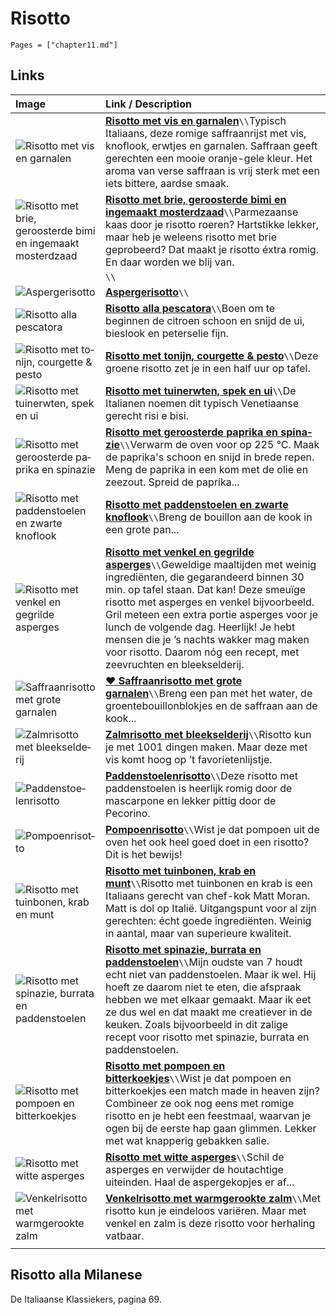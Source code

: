 # Risotto

```@contents
Pages = ["chapter11.md"]
```

## Links

| Image                                                                                                                                                                                                                                                          | Link / Description                                                                                                                                                                                                                                                                                                                                                                                                                                                                                               |
| :------------------------------------------------------------------------------------------------------------------------------------------------------------------------------------------------------------------------------------------------------------- | :--------------------------------------------------------------------------------------------------------------------------------------------------------------------------------------------------------------------------------------------------------------------------------------------------------------------------------------------------------------------------------------------------------------------------------------------------------------------------------------------------------------- |
| ![Risotto met vis en garnalen](https://deliciousmagazine.nl/app/uploads/2012/05/T040400481-217x300.jpg)                                                                                                                                                        | **[Risotto met vis en garnalen](https://deliciousmagazine.nl/koken/risotto-met-vis-en-garnalen/)**`\\`Typisch Italiaans, deze romige saffraanrijst met vis, knoflook, erwtjes en garnalen. Saffraan geeft gerechten een mooie oranje-gele kleur. Het aroma van verse saffraan is vrij sterk met een iets bittere, aardse smaak.                                                                                                                                                                                  |
| ![Risotto met brie, geroosterde bimi en ingemaakt mosterdzaad](<https://img.culy.nl/images/gRjUoJuEccu6YPptuKVkG8RiEUc=/768x271/smart/filters:format(jpeg):quality(80)/https%3A%2F%2Fwww.culy.nl%2Fwp-content%2Fuploads%2F2019%2F09%2F1_risotto-met-brie.jpg>) | **[Risotto met brie, geroosterde bimi en ingemaakt mosterdzaad](https://www.culy.nl/recepten/risotto-met-brie/)**`\\`Parmezaanse kaas door je risotto roeren? Hartstikke lekker, maar heb je weleens risotto met brie geprobeerd? Dat maakt je risotto éxtra romig. En daar worden we blij van.                                                                                                                                                                                                                  |
| ![]()                                                                                                                                                                                                                                                          | **[]()**`\\`                                                                                                                                                                                                                                                                                                                                                                                                                                                                                                     |
| ![Aspergerisotto](https://www.evernote.com/shard/s289/res/94f1edba-c343-54d3-d54c-98fdc4f139a6)                                                                                                                                                                | **[Aspergerisotto](https://www.evernote.com/client/web?login=true#?b=f4029329-145a-4cbc-ae3a-cf5e8a1c9bfb&n=6497a5e9-1b76-4fd6-8e25-4c3d07950a1c&)**`\\`                                                                                                                                                                                                                                                                                                                                                         |
| ![Risotto alla pescatora](https://images.smulweb.nl/recepten/1381380/low_res/000653458_001_WEB_FRAL1008056_EPS_300.jpg)                                                                                                                                        | **[Risotto alla pescatora](https://www.smulweb.nl/recepten/1381380/Risotto-alla-pescatora)**`\\`Boen om te beginnen de citroen schoon en snijd de ui, bieslook en peterselie fijn.                                                                                                                                                                                                                                                                                                                               |
| ![Ri­sot­to met to­nijn, cour­get­te & pes­to](https://static.ah.nl/static/recepten/img_RAM_PRD134307_445x297_JPG.jpg)                                                                                                                                         | **[Ri­sot­to met to­nijn, cour­get­te & pes­to](https://www.ah.nl/allerhande/recept/R-R1193974)**`\\`Deze groene risotto zet je in een half uur op tafel.                                                                                                                                                                                                                                                                                                                                                        |
| ![Ri­sot­to met tui­n­erw­ten, spek en ui](https://static.ah.nl/static/recepten/img_125748_445x297_JPG.jpg)                                                                                                                                                    | **[Ri­sot­to met tui­n­erw­ten, spek en ui](https://www.ah.nl/allerhande/recept/R-R1192276)**`\\`De Italianen noemen dit typisch Venetiaanse gerecht risi e bisi.                                                                                                                                                                                                                                                                                                                                                |
| ![Ri­sot­to met ge­roos­ter­de pa­pri­ka en spi­na­zie](https://static.ah.nl/static/recepten/img_010207_445x297_JPG.jpg)                                                                                                                                       | **[Ri­sot­to met ge­roos­ter­de pa­pri­ka en spi­na­zie](https://www.ah.nl/allerhande/recept/R-R527656/risotto-met-geroosterde-paprika-en-spinazie)**`\\`Verwarm de oven voor op 225 °C. Maak de paprika's schoon en snijd in brede repen. Meng de paprika in een kom met de olie en zeezout. Spreid de paprika...                                                                                                                                                                                               |
| ![Risotto met paddenstoelen en zwarte knoflook](https://zwarteknoflook.nl/wp-content/uploads/2018/12/gallery-1504128527-delish-mushroom-risotto-e1558351206901.jpg)                                                                                            | **[Risotto met paddenstoelen en zwarte knoflook](https://zwarteknoflook.nl/recept/risotto-met-paddenstoelen-en-zwarte-knoflook/)**`\\`Breng de bouillon aan de kook in een grote pan...                                                                                                                                                                                                                                                                                                                          |
| ![Risotto met venkel en gegrilde asperges](https://deliciousmagazine.nl/site/app/uploads/2020/01/risotto-venkel-asperges_preview-1-681x1024.jpg)                                                                                                               | **[Risotto met venkel en gegrilde asperges](https://deliciousmagazine.nl/site/recept/wprm-risotto-met-venkel-en-gegrilde-asperges/)**`\\`Geweldige maaltijden met weinig ingrediënten, die gegarandeerd binnen 30 min. op tafel staan. Dat kan! Deze smeuïge risotto met asperges en venkel bijvoorbeeld. Gril meteen een extra portie asperges voor je lunch de volgende dag. Heerlijk! Je hebt mensen die je ’s nachts wakker mag maken voor risotto. Daarom nóg een recept, met zeevruchten en bleekselderij. |
| ![Saffraanrisotto met grote garnalen](https://www.evernote.com/shard/s289/res/fe8cc13d-b15a-4e8a-a5be-f7880c1a845f)                                                                                                                                            | **[♥ Saffraanrisotto met grote garnalen](https://www.24kitchen.nl/recepten/saffraanrisotto-met-grote-garnalen)**`\\`Breng een pan met het water, de groentebouillonblokjes en de saffraan aan de kook...                                                                                                                                                                                                                                                                                                         |
| ![Zalm­ri­sot­to met bleek­sel­de­rij](https://static.ah.nl/static/recepten/img_014562_445x297_JPG.jpg)                                                                                                                                                        | **[Zalm­ri­sot­to met bleek­sel­de­rij](https://www.ah.nl/allerhande/recept/R-R657510/zalmrisotto-met-bleekselderij)**`\\`Risotto kun je met 1001 dingen maken. Maar deze met vis komt hoog op ’t favorietenlijstje.                                                                                                                                                                                                                                                                                             |
| ![Pad­den­stoe­len­ri­sot­to](https://static.ah.nl/static/recepten/img_062971_445x297_JPG.jpg)                                                                                                                                                                 | **[Pad­den­stoe­len­ri­sot­to](https://www.ah.nl/allerhande/recept/R-R502242/paddenstoelenrisotto)**`\\`Deze risotto met paddenstoelen is heerlijk romig door de mascarpone en lekker pittig door de Pecorino.                                                                                                                                                                                                                                                                                                   |
| ![Pom­poen­ri­sot­to](https://static.ah.nl/static/recepten/img_006935_445x297_JPG.jpg)                                                                                                                                                                         | **[Pom­poen­ri­sot­to](https://www.ah.nl/allerhande/recept/R-R680152/pompoenrisotto)**`\\`Wist je dat pompoen uit de oven het ook heel goed doet in een risotto? Dit is het bewijs!                                                                                                                                                                                                                                                                                                                              |
| ![Risotto met tuinbonen, krab en munt](https://deliciousmagazine.nl/site/app/uploads/2018/05/DEL_MATTMORAN_GRAINS_0046-1-819x1024.jpg)                                                                                                                         | **[Risotto met tuinbonen, krab en munt](https://deliciousmagazine.nl/site/2018/05/08/risotto-met-tuinbonen/)**`\\`Risotto met tuinbonen en krab is een Italiaans gerecht van chef-kok Matt Moran. Matt is dol op Italië. Uitgangspunt voor al zijn gerechten: écht goede ingrediënten. Weinig in aantal, maar van superieure kwaliteit.                                                                                                                                                                          |
| ![Risotto met spinazie, burrata en paddenstoelen](https://www.francescakookt.nl/wp-content/uploads/2018/04/risotto-met-spinazie-burrata-en-paddenstoelen-1.jpg)                                                                                                | **[Risotto met spinazie, burrata en paddenstoelen](https://www.francescakookt.nl/risotto-spinazie-burrata-en-paddenstoelen/)**`\\`Mijn oudste van 7 houdt echt niet van paddenstoelen. Maar ik wel. Hij hoeft ze daarom niet te eten, die afspraak hebben we met elkaar gemaakt. Maar ik eet ze dus wel en dat maakt me creatiever in de keuken. Zoals bijvoorbeeld in dit zalige recept voor risotto met spinazie, burrata en paddenstoelen.                                                                    |
| ![Risotto met pompoen en bitterkoekjes](<https://img.culy.nl/images/zqIdMUcqR1S41gMLMRqCDyjWyn8=/768x271/smart/filters:format(jpeg):quality(80)/https%3A%2F%2Fwww.culy.nl%2Fwp-content%2Fuploads%2F2018%2F02%2F5_risotto_met_pompoen_en_bitterkoekjes.jpg>)    | **[Risotto met pompoen en bitterkoekjes](https://www.culy.nl/recepten/culy-homemade-risotto-met-pompoen-en-bitterkoekjes/)**`\\`Wist je dat pompoen en bitterkoekjes een match made in heaven zijn? Combineer ze ook nog eens met romige risotto en je hebt een feestmaal, waarvan je ogen bij de eerste hap gaan glimmen. Lekker met wat knapperig gebakken salie.                                                                                                                                              |
| ![Risotto met witte asperges](https://www.okokorecepten.nl/i/recepten/kookboeken/2014/recepten-venetie/risotto-witte-asperges-500.jpg)                                                                                                                         | **[Risotto met witte asperges](https://www.okokorecepten.nl/recept/rijst/risotto/risotto-witte-asperges)**`\\`Schil de asperges en verwijder de houtachtige uiteinden. Haal de aspergekopjes er af...                                                                                                                                                                                                                                                                                                            |
| ![Venkelrisotto met warmgerookte zalm](https://static.ah.nl/static/recepten/img_101109_445x297_JPG.jpg)                                                                                                                                                        | **[Venkelrisotto met warmgerookte zalm](https://www.ah.nl/allerhande/recept/R-R1189011/venkelrisotto-met-warmgerookte-zalm)**`\\`Met risotto kun je eindeloos variëren. Maar met venkel en zalm is deze risotto voor herhaling vatbaar.                                                                                                                                                                                                                                                                          |
|                                                                                                                                                                                                                                                                |

## Risotto alla Milanese

De Italiaanse Klassiekers, pagina 69.
